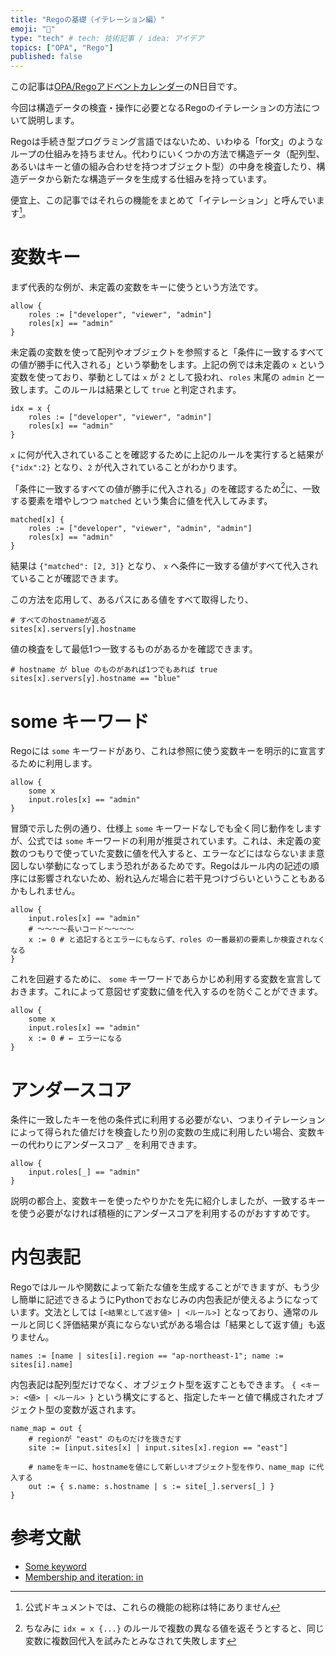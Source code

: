 ```yaml
---
title: "Regoの基礎（イテレーション編）"
emoji: "🐙"
type: "tech" # tech: 技術記事 / idea: アイデア
topics: ["OPA", "Rego"]
published: false
---
```


この記事は[OPA/Regoアドベントカレンダー](https://adventar.org/calendars/6601)のN日目です。

今回は構造データの検査・操作に必要となるRegoのイテレーションの方法について説明します。

Regoは手続き型プログラミング言語ではないため、いわゆる「for文」のようなループの仕組みを持ちません。代わりにいくつかの方法で構造データ（配列型、あるいはキーと値の組み合わせを持つオブジェクト型）の中身を検査したり、構造データから新たな構造データを生成する仕組みを持っています。

便宜上、この記事ではそれらの機能をまとめて「イテレーション」と呼んでいます[^iter]。

# 変数キー

まず代表的な例が、未定義の変数をキーに使うという方法です。

```rego
allow {
    roles := ["developer", "viewer", "admin"]
    roles[x] == "admin"
}
```

未定義の変数を使って配列やオブジェクトを参照すると「条件に一致するすべての値が勝手に代入される」という挙動をします。上記の例では未定義の `x` という変数を使っており、挙動としては `x` が `2` として扱われ、`roles` 末尾の `admin` と一致します。このルールは結果として `true` と判定されます。

```rego
idx = x {
    roles := ["developer", "viewer", "admin"]
    roles[x] == "admin"
}
```

`x` に何が代入されていることを確認するために上記のルールを実行すると結果が `{"idx":2}` となり、`2` が代入されていることがわかります。

「条件に一致するすべての値が勝手に代入される」のを確認するため[^cannot_assign]に、一致する要素を増やしつつ `matched` という集合に値を代入してみます。

```rego
matched[x] {
    roles := ["developer", "viewer", "admin", "admin"]
    roles[x] == "admin"
}
```

結果は `{"matched": [2, 3]}` となり、 `x` へ条件に一致する値がすべて代入されていることが確認できます。

この方法を応用して、あるパスにある値をすべて取得したり、

```rego
# すべてのhostnameが返る
sites[x].servers[y].hostname
```

値の検査をして最低1つ一致するものがあるかを確認できます。

```rego
# hostname が blue のものがあれば1つでもあれば true
sites[x].servers[y].hostname == "blue"
```

# some キーワード

Regoには `some` キーワードがあり、これは参照に使う変数キーを明示的に宣言するために利用します。

```rego
allow {
    some x
    input.roles[x] == "admin"
}
```

冒頭で示した例の通り、仕様上 `some` キーワードなしでも全く同じ動作をしますが、公式では `some` キーワードの利用が推奨されています。これは、未定義の変数のつもりで使っていた変数に値を代入すると、エラーなどにはならないまま意図しない挙動になってしまう恐れがあるためです。Regoはルール内の記述の順序には影響されないため、紛れ込んだ場合に若干見つけづらいということもあるかもしれません。

```rego
allow {
    input.roles[x] == "admin"
    # 〜〜〜〜長いコード〜〜〜〜
    x := 0 # と追記するとエラーにもならず、roles の一番最初の要素しか検査されなくなる
}
```

これを回避するために、 `some` キーワードであらかじめ利用する変数を宣言しておきます。これによって意図せず変数に値を代入するのを防ぐことができます。

```rego
allow {
    some x
    input.roles[x] == "admin"
    x := 0 # ← エラーになる
}
```

# アンダースコア

条件に一致したキーを他の条件式に利用する必要がない、つまりイテレーションによって得られた値だけを検査したり別の変数の生成に利用したい場合、変数キーの代わりにアンダースコア `_` を利用できます。

```rego
allow {
    input.roles[_] == "admin"
}
```

説明の都合上、変数キーを使ったやりかたを先に紹介しましたが、一致するキーを使う必要がなければ積極的にアンダースコアを利用するのがおすすめです。

# 内包表記

Regoではルールや関数によって新たな値を生成することができますが、もう少し簡単に記述できるようにPythonでおなじみの内包表記が使えるようになっています。文法としては `[<結果として返す値> | <ルール>]` となっており、通常のルールと同じく評価結果が真にならない式がある場合は「結果として返す値」も返りません。


```rego
names := [name | sites[i].region == "ap-northeast-1"; name := sites[i].name]
```

内包表記は配列型だけでなく、オブジェクト型を返すこともできます。 `{ <キー>: <値> | <ルール> }` という構文にすると、指定したキーと値で構成されたオブジェクト型の変数が返されます。

```rego
name_map = out {
    # regionが "east" のものだけを抜きだす
    site := [input.sites[x] | input.sites[x].region == "east"]

    # nameをキーに、hostnameを値にして新しいオブジェクト型を作り、name_map に代入する
    out := { s.name: s.hostname | s := site[_].servers[_] }
}
```

# 参考文献

- [Some keyword](https://www.openpolicyagent.org/docs/latest/policy-language/#some-keyword)
- [Membership and iteration: in](https://www.openpolicyagent.org/docs/latest/policy-language/#membership-and-iteration-in)

[^iter]: 公式ドキュメントでは、これらの機能の総称は特にありません
[^cannot_assign]: ちなみに `idx = x {...}` のルールで複数の異なる値を返そうとすると、同じ変数に複数回代入を試みたとみなされて失敗します
